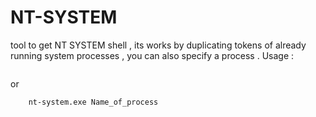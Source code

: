 # NT-SYSTEM
tool to get NT SYSTEM shell , its works by duplicating tokens of already running system processes , you can also specify a process . 
Usage :
``` nt-system.exe  //in this case it uses winlogon by default 
```
or
```
    nt-system.exe Name_of_process 
```
